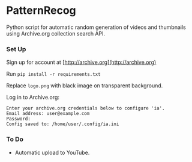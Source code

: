 # PatternRecog

Python script for automatic random generation of videos and thumbnails using Archive.org collection search API.

### Set Up

Sign up for account at [http://archive.org](http://archive.org)

Run ```pip install -r requirements.txt```

Replace ```logo.png``` with black image on transparent background.

Log in to Archive.org:

```$ ia configure
Enter your archive.org credentials below to configure 'ia'.
Email address: user@example.com
Password:
Config saved to: /home/user/.config/ia.ini
```

### To Do

* Automatic upload to YouTube.
